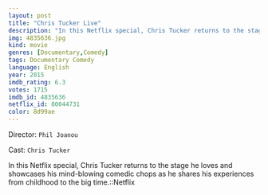 ```yaml
---
layout: post
title: "Chris Tucker Live"
description: "In this Netflix special, Chris Tucker returns to the stage he loves and showcases his mind-blowing comedic chops as he shares his experiences from childhood to the big time.::Netflix.."
img: 4835636.jpg
kind: movie
genres: [Documentary,Comedy]
tags: Documentary Comedy 
language: English
year: 2015
imdb_rating: 6.3
votes: 1715
imdb_id: 4835636
netflix_id: 80044731
color: 8d99ae
---
```

Director: `Phil Joanou`  

Cast: `Chris Tucker` 

In this Netflix special, Chris Tucker returns to the stage he loves and showcases his mind-blowing comedic chops as he shares his experiences from childhood to the big time.::Netflix